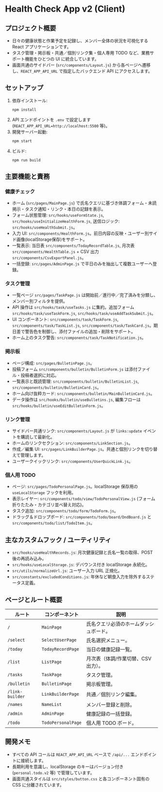 # Health Check App v2 (Client)

## プロジェクト概要
- 日々の健康状態と作業予定を記録し、メンバー全体の状況を可視化する React アプリケーションです。
- タスク管理・掲示板・共通／個別リンク集・個人専用 TODO など、業務サポート機能をひとつの UI に統合しています。
- 画面共通のサイドバー (`src/components/Layout.js`) から各ページへ遷移し、`REACT_APP_API_URL` で指定したバックエンド API にアクセスします。

## セットアップ
1. 依存インストール:
   ```bash
   npm install
   ```
2. API エンドポイントを `.env` で設定します (`REACT_APP_API_URL=http://localhost:5500` 等)。
3. 開発サーバー起動:
   ```bash
   npm start
   ```
4. ビルド:
   ```bash
   npm run build
   ```

## 主要機能と責務
### 健康チェック
- ホーム (`src/pages/MainPage.js`) で氏名クエリに基づき体調フォーム・未読掲示・タスク通知・リンク・本日の記録を表示。
- フォーム状態管理: `src/hooks/useFormState.js`, `src/hooks/useInitializeHealthForm.js`, 送信ロジック: `src/hooks/useHealthSubmit.js`。
- 入力 UI: `src/components/HealthForm.js`。前日内容の反映・ユーザー別サイド画像(localStorage保存)をサポート。
- 一覧表示: 当日表 `src/components/TodayRecordTable.js`, 月次表 `src/components/HealthTable.js` + CSV 出力 `src/components/CsvExportPanel.js`。
- 一括登録: `src/pages/AdminPage.js` で平日のみを抽出して複数ユーザーへ登録。

### タスク管理
- 一覧ページ `src/pages/TaskPage.js` は開始前／進行中／完了済みを分類し、メンバー別フィルタを提供。
- API 操作は `src/hooks/task/useTasks.js` に集約。追加フォーム `src/hooks/task/useTaskForm.js`, `src/hooks/task/useAddTaskSubmit.js`。
- UI コンポーネント: `src/components/task/TaskForm.js`, `src/components/task/TaskList.js`, `src/components/task/TaskCard.js`。期日差で警告色を制御し、添付ファイルの追加・削除をサポート。
- ホーム上のタスク警告: `src/components/task/TaskNotification.js`。

### 掲示板
- ページ構成: `src/pages/BulletinPage.js`。
- 投稿フォーム `src/components/bulletin/BulletinForm.js` は添付ファイル・投稿者選択に対応。
- 一覧表示と既読管理: `src/components/bulletin/BulletinList.js`, `src/components/bulletin/BulletinCard.js`。
- ホーム向け抜粋カード: `src/components/bulletin/MainBulletinCard.js`。
- データ操作は `src/hooks/bulletin/useBulletins.js`, 編集フローは `src/hooks/bulletin/useEditBulletinForm.js`。

### リンク管理
- サイドバー共通リンク: `src/components/Layout.js` が `links:update` イベントを購読して最新化。
- ホームのリンクセクション: `src/components/LinkSection.js`。
- 作成／編集 UI: `src/pages/LinkBuilderPage.js`。共通と個別リンクを切り替えて管理します。
- ユーザークイックリンク: `src/components/UserQuickLink.js`。

### 個人用 TODO
- ページ: `src/pages/TodoPersonalPage.js`。localStorage 保存用の `useLocalStorage` フックを利用。
- 表示レイヤー: `src/components/todo/view/TodoPersonalView.js` (フォーム折りたたみ・カテゴリ並べ替え対応)。
- タスク追加: `src/components/todo/form/TodoForm.js`。
- ドラッグ＆ドロップボード: `src/components/todo/board/DndBoard.js` と `src/components/todo/list/TodoItem.js`。

## 主なカスタムフック / ユーティリティ
- `src/hooks/useHealthRecords.js`: 月次健康記録と氏名一覧の取得、POST 後の再読み込み。
- `src/hooks/useLocalStorage.js`: デバウンス付き localStorage 永続化。
- `src/utils/normalizeUrl.js`: ユーザー入力 URL 正規化。
- `src/constants/excludedConditions.js`: 年休など朝食入力を除外するステータス定義。

## ページとルート概要
| ルート | コンポーネント | 説明 |
|-------|----------------|------|
| `/` | `MainPage` | 氏名クエリ必須のホームダッシュボード。
| `/select` | `SelectUserPage` | 氏名選択メニュー。
| `/today` | `TodayRecordPage` | 当日の健康記録一覧。
| `/list` | `ListPage` | 月次表（体調/作業切替、CSV 出力）。
| `/tasks` | `TaskPage` | タスク管理。
| `/bulletin` | `BulletinPage` | 掲示板管理。
| `/link-builder` | `LinkBuilderPage` | 共通／個別リンク編集。
| `/names` | `NameList` | メンバー登録と削除。
| `/admin` | `AdminPage` | 健康記録の一括登録。
| `/todo` | `TodoPersonalPage` | 個人用 TODO ボード。

## 開発メモ
- すべての API コールは `REACT_APP_API_URL` ベースで `/api/...` エンドポイントに接続します。
- 長期利用を意識し、localStorage のキーはバージョン付き (`personal.todo.v2` 等) で管理しています。
- 画面共通スタイルは `src/styles/button.css` と各コンポーネント固有の CSS に分離されています。
